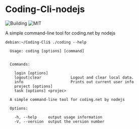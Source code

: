 # Coding-Cli-nodejs

![Building](https://img.shields.io/travis/USER/REPO.svg) ![MIT](https://img.shields.io/dub/l/vibe-d.svg)

A simple command-line tool for coding.net by nodejs

```
debian:~/Coding-Cli$ ./coding --help

  Usage: coding [options] [command]


  Commands:

    login [options]        
    logout|clear             Logout and clear local data.
    info                     Prints out current user info
    project [options]      
    task [options] <projec>

  A simple command-line tool for coding.net by nodejs

  Options:

    -h, --help     output usage information
    -V, --version  output the version number

```